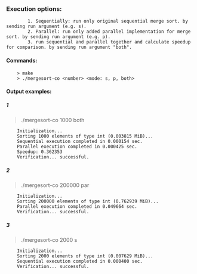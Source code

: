 ### Execution options:
            1. Sequentially: run only original sequential merge sort. by sending run argument (e.g. s).
            2. Parallel: run only added parallel implementation for merge sort. by sending run argument (e.g. p).
            3. run sequential and parallel together and calculate speedup for comparison. by sending run argument "both".


#### Commands: 
        > make
        > ./mergesort-co <number> <mode: s, p, both>


#### Output examples: 
##### 1
   > ./mergesort-co 1000 both

        Initialization...
        Sorting 1000 elements of type int (0.003815 MiB)...
        Sequential execution completed in 0.000154 sec.
        Parallel execution completed in 0.000425 sec.
        Speedup: 0.362353
        Verification... successful.

##### 2
   > ./mergesort-co 200000 par

        Initialization...
        Sorting 200000 elements of type int (0.762939 MiB)...
        Parallel execution completed in 0.049664 sec.
        Verification... successful.

##### 3
   > ./mergesort-co 2000 s 

        Initialization...
        Sorting 2000 elements of type int (0.007629 MiB)...
        Sequential execution completed in 0.000400 sec.
        Verification... successful.